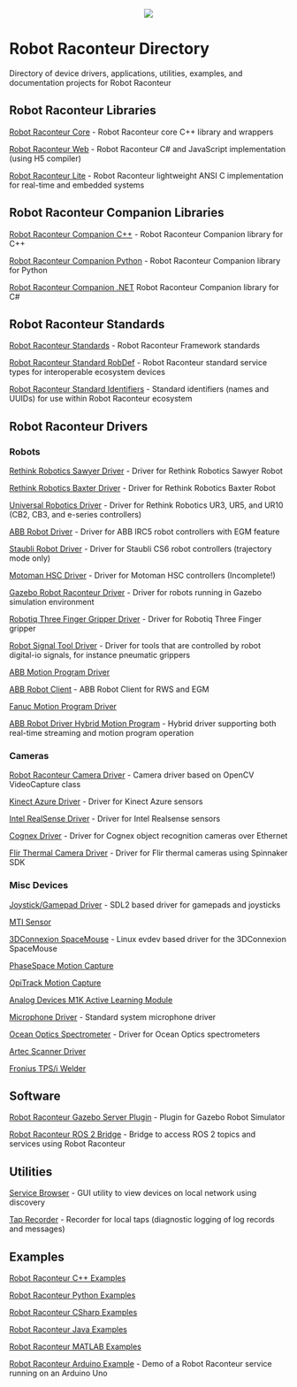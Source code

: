 <p align="center"><img src="https://robotraconteurpublicfiles.s3.amazonaws.com/RRheader2.jpg"></p>

# Robot Raconteur Directory

Directory of device drivers, applications, utilities, examples, and documentation projects for Robot Raconteur

## Robot Raconteur Libraries

[Robot Raconteur Core](https://github.com/robotraconteur/robotraconteur) - Robot Raconteur core C++ library and wrappers

[Robot Raconteur Web](https://github.com/robotraconteur/RobotRaconteurWeb) - Robot Raconteur C\# and JavaScript implementation (using H5 compiler)

[Robot Raconteur Lite](https://github.com/robotraconteur/robotraconteurlite) - Robot Raconteur lightweight ANSI C implementation for real-time and embedded systems

## Robot Raconteur Companion Libraries

[Robot Raconteur Companion C++](https://github.com/robotraconteur/robotraconteur_companion) - Robot Raconteur Companion library for C++

[Robot Raconteur Companion Python](https://github.com/robotraconteur/robotraconteur_companion_python) - Robot Raconteur Companion library for Python

[Robot Raconteur Companion .NET](https://github.com/robotraconteur/RobotRaconteurNET.Companion) Robot Raconteur Companion library for C#

## Robot Raconteur Standards

[Robot Raconteur Standards](https://github.com/robotraconteur/robotraconteur_standards) - Robot Raconteur Framework standards

[Robot Raconteur Standard RobDef](https://github.com/robotraconteur/robotraconteur_standard_robdef) - Robot Raconteur standard service types for interoperable ecosystem devices

[Robot Raconteur Standard Identifiers](https://github.com/robotraconteur/robotraconteur_standard_identifiers) - Standard identifiers (names and UUIDs) for use within Robot Raconteur ecosystem

## Robot Raconteur Drivers

### Robots

[Rethink Robotics Sawyer Driver](https://github.com/robotraconteur-contrib/SawyerRobotRaconteurDriver) - Driver for Rethink Robotics Sawyer Robot

[Rethink Robotics Baxter Driver](https://github.com/robotraconteur-contrib/BaxterRobotRaconteurDriver) - Driver for Rethink Robotics Baxter Robot

[Universal Robotics Driver](https://github.com/robotraconteur-contrib/URRobotRaconteurDriver) - Driver for Rethink Robotics UR3, UR5, and UR10 (CB2, CB3, and e-series controllers)

[ABB Robot Driver](https://github.com/robotraconteur-contrib/ABBRobotRaconteurDriver) - Driver for ABB IRC5 robot controllers with EGM feature

[Staubli Robot Driver](https://github.com/robotraconteur-contrib/StaubliRobotRaconteurDriver) - Driver for Staubli CS6 robot controllers (trajectory mode only)

[Motoman HSC Driver](https://github.com/robotraconteur-contrib/MotomanHSCRobotRaconteurDriver) - Driver for Motoman HSC controllers (Incomplete!)

[Gazebo Robot Raconteur Driver](https://github.com/robotraconteur-contrib/GazeboModelRobotRaconteurDriver) - Driver for robots running in Gazebo simulation environment

[Robotiq Three Finger Gripper Driver](https://github.com/robotraconteur-contrib/RobotiqThreeFingerGripperRobotRaconteurDriver) - Driver for Robotiq Three Finger gripper

[Robot Signal Tool Driver](https://github.com/robotraconteur-contrib/RobotSignalToolRobotRaconteurDriver) - Driver for tools that are controlled by robot digital-io signals, for instance pneumatic grippers

[ABB Motion Program Driver](https://github.com/rpirobotics/abb_motion_program_exec)

[ABB Robot Client](https://github.com/rpirobotics/abb_robot_client) - ABB Robot Client for RWS and EGM

[Fanuc Motion Program Driver](https://github.com/rpiRobotics/fanuc_motion_program_exec)

[ABB Robot Driver Hybrid Motion Program](https://github.com/robotraconteur-contrib/abb_robotraconteur_driver_hmp) - Hybrid driver supporting both real-time streaming and motion program operation

### Cameras

[Robot Raconteur Camera Driver](https://github.com/robotraconteur-contrib/robotraconteur_camera_driver) - Camera driver based on OpenCV VideoCapture class

[Kinect Azure Driver](https://github.com/robotraconteur-contrib/Kinect_Azure_RR_Interface) - Driver for Kinect Azure sensors

[Intel RealSense Driver](https://github.com/robotraconteur-contrib/realsense_RR_driver) - Driver for Intel Realsense sensors

[Cognex Driver](https://github.com/robotraconteur-contrib/Cognex_driver) - Driver for Cognex object recognition cameras over Ethernet

[Flir Thermal Camera Driver](https://github.com/robotraconteur-contrib/flir_thermal_camera_robotraconteur_driver) - Driver for Flir thermal cameras using Spinnaker SDK

### Misc Devices

[Joystick/Gamepad Driver](https://github.com/robotraconteur-contrib/robotraconteur_joystick_driver) - SDL2 based driver for gamepads and joysticks

[MTI Sensor](https://github.com/robotraconteur-contrib/MTI_RR_Interface)

[3DConnexion SpaceMouse](https://github.com/robotraconteur-contrib/robotraconteur_spacemouse_evdev_driver) - Linux evdev based driver for the 3DConnexion SpaceMouse

[PhaseSpace Motion Capture](https://github.com/robotraconteur-contrib/phasespace_mocap_robotraconteur_driver)

[OpiTrack Motion Capture](https://github.com/robotraconteur-contrib/optitrack_mocap_robotraconteur_driver)

[Analog Devices M1K Active Learning Module](https://github.com/robotraconteur-contrib/M1K_RR_Service)

[Microphone Driver](https://github.com/robotraconteur-contrib/robotraconteur_microphone_driver) - Standard system microphone driver

[Ocean Optics Spectrometer](https://github.com/robotraconteur-contrib/ocean_optics_spectrometer_robotraconteur_driver) - Driver for Ocean Optics spectrometers

[Artec Scanner Driver](https://github.com/robotraconteur-contrib/artec_scanner_robotraconteur_driver)

[Fronius TPS/i Welder](https://github.com/robotraconteur-contrib/fronius_robotraconteur_driver)

## Software

[Robot Raconteur Gazebo Server Plugin](https://github.com/robotraconteur-contrib/RobotRaconteur_Gazebo_Server_Plugin) - Plugin for Gazebo Robot Simulator

[Robot Raconteur ROS 2 Bridge](https://github.com/robotraconteur-contrib/robotraconteur_ros2_bridge) - Bridge to access ROS 2 topics and services using Robot Raconteur

## Utilities

[Service Browser](https://github.com/robotraconteur/RobotRaconteur_ServiceBrowser) - GUI utility to view devices on local network using discovery

[Tap Recorder](https://github.com/robotraconteur/RobotRaconteurLocalTapRecorder) - Recorder for local taps (diagnostic logging of log records and messages)

## Examples

[Robot Raconteur C++ Examples](https://github.com/robotraconteur/RobotRaconteur_CPP_Examples)

[Robot Raconteur Python Examples](https://github.com/robotraconteur/RobotRaconteur_Python_Examples)

[Robot Raconteur CSharp Examples](https://github.com/robotraconteur/RobotRaconteur_CSharp_Examples)

[Robot Raconteur Java Examples](https://github.com/robotraconteur/RobotRaconteur_Java_Examples)

[Robot Raconteur MATLAB Examples](https://github.com/robotraconteur/RobotRaconteur_MATLAB_Examples)

[Robot Raconteur Arduino Example](https://github.com/robotraconteur-contrib/RobotRaconteurArduino) - Demo of a Robot Raconteur service running on an Arduino Uno










